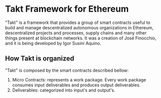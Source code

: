 # Takt Framework for Ethereum

"Takt" is a framework that provides a group of smart contracts useful to build and manage descentralized autonomous organizations in Ethereum, descentralized projects and processes, supply chains and many other things present at blockchain networks. 
It was a creation of José Finocchio, and it is being developed by Igor Susini Aquino.

## How Takt is organized

"Takt" is composed by the smart contracts described bellow:

1) Micro Contracts: represents a work package. Every work package consumes input deliverables and produces output deliverables.
2) Deliverables: categorized into input's and output's. 
